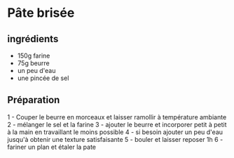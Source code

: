 # Pâte brisée 

## ingrédients 
- 150g farine
- 75g beurre
- un peu d'eau 
- une pincée de sel

## Préparation 
1 - Couper le beurre en morceaux et laisser ramollir à température ambiante 
2 - mélanger le sel et la farine 
3 - ajouter le beurre et incorporer petit à petit à la main en travaillant le moins possible 
4 - si besoin ajouter un peu d'eau jusqu'à obtenir une texture satisfaisante
5 - bouler et laisser reposer 1h
6 - fariner un plan et étaler la pate
